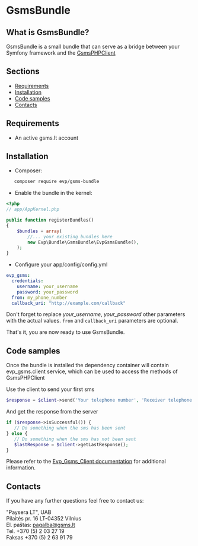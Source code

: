 # GsmsBundle

## What is GsmsBundle?
GsmsBundle is a small bundle that can serve as a bridge between your Symfony framework and the [GsmsPHPClient](https://github.com/evp/GsmsPHPClient)

## Sections
* [Requirements](#requirements)
* [Installation](#installation)
* [Code samples](#code-samples)
* [Contacts](#contacts)

## Requirements
* An active gsms.lt account

## Installation

* Composer:
``` bash
   composer require evp/gsms-bundle
```

* Enable the bundle in the kernel:

``` php
<?php
// app/AppKernel.php

public function registerBundles()
{
    $bundles = array(
        //... your existing bundles here
        new Evp\Bundle\GsmsBundle\EvpGsmsBundle(),
    );
}
```

* Configure your app/config/config.yml

```yml
evp_gsms:
  credentials:
    username: your_username
    password: your_password
  from: my_phone_number
  callback_uri: "http://example.com/callback"
```

Don't forget to replace *your_username*, *your_password* other parameters with the actual values.
`from` and `callback_uri` parameters are optional.

That's it, you are now ready to use GsmsBundle.

## Code samples
Once the bundle is installed the dependency container will contain evp_gsms.client service,
which can be used to access the methods of GsmsPHPClient

Use the client to send your first sms

```php
$response = $client->send('Your telephone number', 'Receiver telephone number', 'message');
```

And get the response from the server

```php
if ($response->isSuccessful()) {
   // Do something when the sms has been sent
} else {
   // Do something when the sms has not been sent
   $lastResponse = $client->getLastResponse();
}
```

Please refer to the [Evp_Gsms_Client documentation](https://github.com/evp/GsmsPHPClient#code-samples) for additional information.

## Contacts
If you have any further questions feel free to contact us:

"Paysera LT", UAB    
Pilaitės pr. 16
LT-04352 Vilnius    
El. paštas: pagalba@gsms.lt    
Tel. +370 (5) 2 03 27 19    
Faksas +370 (5) 2 63 91 79    
